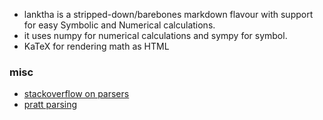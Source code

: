 - lanktha is a stripped-down/barebones markdown flavour with support for easy Symbolic and Numerical calculations.
- it uses numpy for numerical calculations and sympy for symbol.
- KaTeX for rendering math as HTML

### misc
- [stackoverflow on parsers](https://stackoverflow.com/questions/9452584/building-a-parser-part-i)
- [pratt parsing](https://journal.stuffwithstuff.com/2011/03/19/pratt-parsers-expression-parsing-made-easy/)